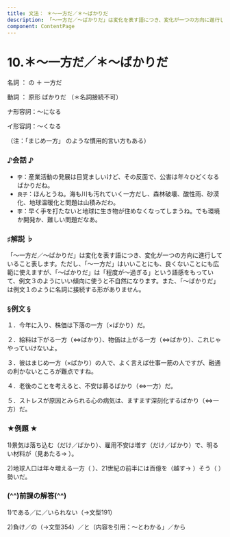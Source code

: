 ```yaml
---
title: 文法： ＊～一方だ／＊～ばかりだ 
description: 「～一方だ／～ばかりだ」は変化を表す語につき、変化が一つの方向に進行していること表します。ただし、「～一方だ」はいいことにも、良くないことにも広範に使えますが、「～ばかりだ」は「程度が～過ぎる」という語感をもっていて、例文３のようにいい傾向に使うと不自然になります。また、「～ばかりだ」は例文１のように名詞に接続する形がありません。
component: ContentPage
---
```



# 10.＊～一方だ／＊～ばかりだ
名詞 ： の ＋ 一方だ

動詞 ： 原形 ばかりだ （＊名詞接続不可）

ナ形容詞：～になる 

イ形容詞：～くなる

（注：「まじめ一方」 のような慣用的言い方もある）

### ♪会話 ♪
- `李`：産業活動の発展は目覚ましいけど、その反面で、公害は年々ひどくなるばかりだね。
- `良子`：ほんとうね。海も川も汚れていく一方だし、森林破壊、酸性雨、砂漠化、地球温暖化と問題は山積みだわ。
- `李`：早く手を打たないと地球に生き物が住めなくなってしまうね。でも環境か開発か、難しい問題だなあ。

### ♯解説 ♭
「～一方だ／～ばかりだ」は変化を表す語につき、変化が一つの方向に進行していること表します。ただし、「～一方だ」はいいことにも、良くないことにも広範に使えますが、「～ばかりだ」は「程度が～過ぎる」という語感をもっていて、例文３のようにいい傾向に使うと不自然になります。また、「～ばかりだ」は例文１のように名詞に接続する形がありません。

### §例文 §
１．今年に入り、株価は下落の一方（×ばかり）だ。

２．給料は下がる一方（⇔ばかり）、物価は上がる一方（⇔ばかり）、これじゃやっていけないよ。

３．彼はまじめ一方（×ばかり）の人で、よく言えば仕事一筋の人ですが、融通の利かないところが難点ですね。

４．老後のことを考えると、不安は募るばかり（⇔一方）だ。

５．ストレスが原因とみられる心の病気は、ますます深刻化するばかり（⇔一方）だ。

### ★例題 ★
1)景気は落ち込む（だけ／ばかり）、雇用不安は増す（だけ／ばかり）で、明るい材料が（見あたる→ ）。

2)地球人口は年々増える一方（ ）、21世紀の前半には百億を（越す→ ）そう（ ）勢いだ。

### (^^)前課の解答(^^)
1)である／に／いられない（→文型191）

2)負け／の（→文型354）／と（内容を引用：～とわかる」／から
